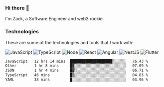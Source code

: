 ### Hi there 👋
I'm Zack, a Software Engineer and web3 rookie.

### Technologies
These are some of the technologies and tools that I work with:

![JavaScript](https://img.shields.io/badge/JavaScript-323330.svg?logo=javascript&logoColor=F7DF1E) 
![TypeScript](https://img.shields.io/badge/TypeScript-007ACC.svg?logo=typescript&logoColor=white) 
![Node](https://img.shields.io/badge/Node.js-43853D.svg?logo=node.js&logoColor=white)
![React](https://img.shields.io/badge/React-20232a.svg?logo=react&logoColor=61DAFB) 
![Angular](https://img.shields.io/badge/Angular-E23237.svg?logo=angularjs&logoColor=white)
![NestJS](https://img.shields.io/badge/NestJS-E0234E?logo=nestjs&logoColor=white)
![Flutter](https://img.shields.io/badge/Flutter-02569B.svg?logo=flutter&logoColor=white)

<!--START_SECTION:waka-->

```txt
JavaScript   12 hrs 14 mins  ███████████████████░░░░░░   76.43 %
Other        1 hr 8 mins     █▓░░░░░░░░░░░░░░░░░░░░░░░   07.09 %
JSON         1 hr 4 mins     █▓░░░░░░░░░░░░░░░░░░░░░░░   06.71 %
TypeScript   46 mins         █▒░░░░░░░░░░░░░░░░░░░░░░░   04.83 %
YAML         38 mins         █░░░░░░░░░░░░░░░░░░░░░░░░   03.96 %
```

<!--END_SECTION:waka-->
